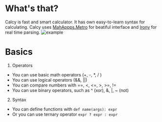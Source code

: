 # What's that?
Calcy is fast and smart calculator. It has own easy-to-learn syntax for calculating. Calcy uses [MahAppps.Metro](https://github.com/MahApps/MahApps.Metro) for beatiful interface and [Irony](https://irony.codeplex.com/) for real time parsing.
![example](http://i.imgur.com/cUPvGKd.gif)
# Basics

1. Operators
  + You can use basic math operators (+, -, *, / )
  + You can use logical operators (&&, ||)
  + You can compare numbers with ==, <, <=, >, >=, !=
  + You can use binary operators, such as ^ (xor), &, |, ~ (not)
2. Syntax
  + You can define functions with `def name(args): expr`
  + Or you can use ternary operator `expr ? expr : expr`
  
